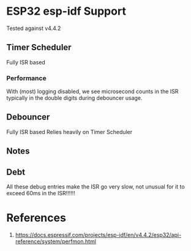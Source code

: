 # ESP32 esp-idf Support

Tested against v4.4.2

## Timer Scheduler

Fully ISR based

### Performance

With (most) logging disabled, we see microsecond counts in the ISR typically in the double digits
during debouncer usage.

## Debouncer

Fully ISR based
Relies heavily on Timer Scheduler

## Notes

## Debt

All these debug entries make the ISR go very slow, not unusual for it to exceed 60ms in the ISR!!!!!!

# References

1. https://docs.espressif.com/projects/esp-idf/en/v4.4.2/esp32/api-reference/system/perfmon.html
